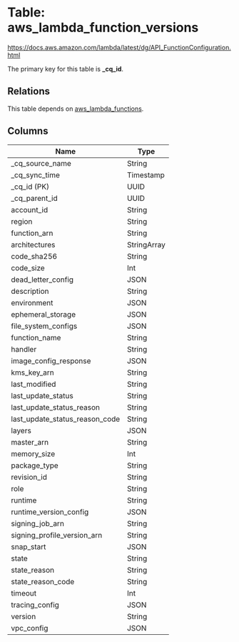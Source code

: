 # Table: aws_lambda_function_versions

https://docs.aws.amazon.com/lambda/latest/dg/API_FunctionConfiguration.html

The primary key for this table is **_cq_id**.

## Relations

This table depends on [aws_lambda_functions](aws_lambda_functions).

## Columns

| Name          | Type          |
| ------------- | ------------- |
|_cq_source_name|String|
|_cq_sync_time|Timestamp|
|_cq_id (PK)|UUID|
|_cq_parent_id|UUID|
|account_id|String|
|region|String|
|function_arn|String|
|architectures|StringArray|
|code_sha256|String|
|code_size|Int|
|dead_letter_config|JSON|
|description|String|
|environment|JSON|
|ephemeral_storage|JSON|
|file_system_configs|JSON|
|function_name|String|
|handler|String|
|image_config_response|JSON|
|kms_key_arn|String|
|last_modified|String|
|last_update_status|String|
|last_update_status_reason|String|
|last_update_status_reason_code|String|
|layers|JSON|
|master_arn|String|
|memory_size|Int|
|package_type|String|
|revision_id|String|
|role|String|
|runtime|String|
|runtime_version_config|JSON|
|signing_job_arn|String|
|signing_profile_version_arn|String|
|snap_start|JSON|
|state|String|
|state_reason|String|
|state_reason_code|String|
|timeout|Int|
|tracing_config|JSON|
|version|String|
|vpc_config|JSON|